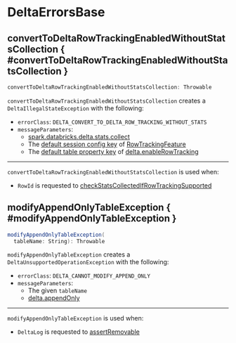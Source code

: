 # DeltaErrorsBase

## convertToDeltaRowTrackingEnabledWithoutStatsCollection { #convertToDeltaRowTrackingEnabledWithoutStatsCollection }

```scala
convertToDeltaRowTrackingEnabledWithoutStatsCollection: Throwable
```

`convertToDeltaRowTrackingEnabledWithoutStatsCollection` creates a `DeltaIllegalStateException` with the following:

* `errorClass`: `DELTA_CONVERT_TO_DELTA_ROW_TRACKING_WITHOUT_STATS`
* `messageParameters`:
    * [spark.databricks.delta.stats.collect](configuration-properties/index.md#DELTA_COLLECT_STATS)
    * The [default session config key](table-features/TableFeatureProtocolUtils.md#defaultPropertyKey) of [RowTrackingFeature](row-tracking/RowTrackingFeature.md)
    * The [default table property key](table-properties/DeltaConfig.md#defaultTablePropertyKey) of [delta.enableRowTracking](table-properties/DeltaConfigs.md#ROW_TRACKING_ENABLED)

---

`convertToDeltaRowTrackingEnabledWithoutStatsCollection` is used when:

* `RowId` is requested to [checkStatsCollectedIfRowTrackingSupported](row-tracking/RowId.md#checkStatsCollectedIfRowTrackingSupported)

## modifyAppendOnlyTableException { #modifyAppendOnlyTableException }

```scala
modifyAppendOnlyTableException(
  tableName: String): Throwable
```

`modifyAppendOnlyTableException` creates a `DeltaUnsupportedOperationException` with the following:

* `errorClass`: `DELTA_CANNOT_MODIFY_APPEND_ONLY`
* `messageParameters`:
    * The given `tableName`
    * [delta.appendOnly](table-properties/DeltaConfigs.md#IS_APPEND_ONLY)

---

`modifyAppendOnlyTableException` is used when:

* `DeltaLog` is requested to [assertRemovable](DeltaLog.md#assertRemovable)
